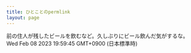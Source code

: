 ```yaml
---
title: ひとことのpermlink
layout: page
---
```

<div class="box" dt="1675853985239">
  前の住人が残したビールを飲むなど。久しぶりにビール飲んだ気がするな。
  <div class="content is-small">Wed Feb 08 2023 19:59:45 GMT+0900 (日本標準時)</div>
</div>